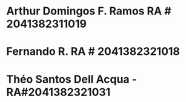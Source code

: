 # Arthur Domingos F. Ramos RA # 2041382311019
# Fernando R. RA # 2041382321018
# Théo Santos Dell Acqua - RA#2041382321031